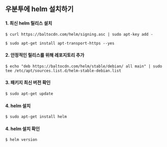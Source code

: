 ## 우분투에 helm 설치하기

#### 1. 최신 helm 릴리스 설치
```
$ curl https://baltocdn.com/helm/signing.asc | sudo apt-key add -
```
```
$ sudo apt-get install apt-transport-https --yes
```

#### 2. 안정적인 릴리스를 위해 레포지토리 추가
```
$ echo "deb https://baltocdn.com/helm/stable/debian/ all main" | sudo tee /etc/apt/sources.list.d/helm-stable-debian.list
```

#### 3. 패키지 최신 버전 확인
```
$ sudo apt-get update
```

#### 4. helm 설치
```
$ sudo apt-get install helm
```

#### 4. helm 설치 확인
```
$ helm version
```
